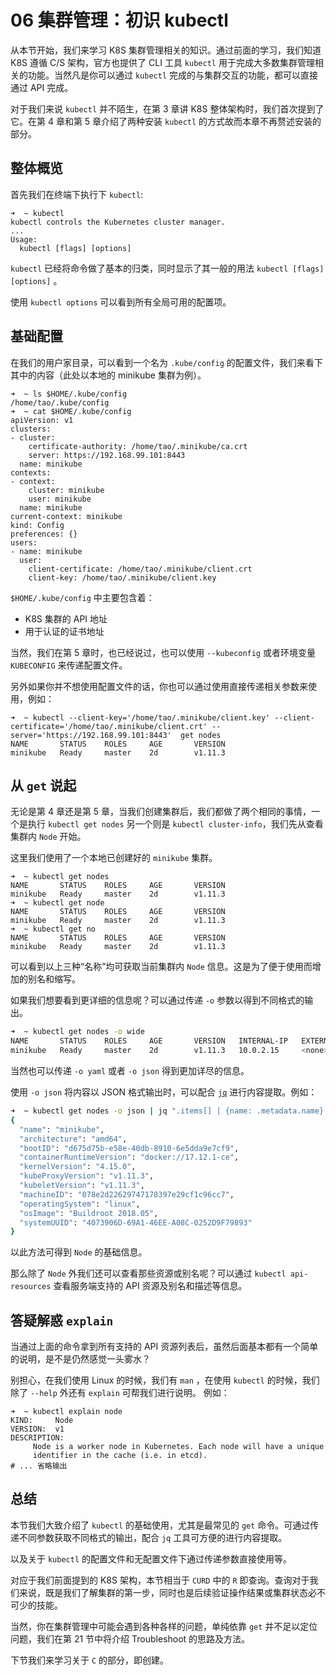 # 06 集群管理：初识 kubectl

从本节开始，我们来学习 K8S 集群管理相关的知识。通过前面的学习，我们知道 K8S 遵循 C/S 架构，官方也提供了 CLI 工具 `kubectl` 用于完成大多数集群管理相关的功能。当然凡是你可以通过 `kubectl` 完成的与集群交互的功能，都可以直接通过 API 完成。

对于我们来说 `kubectl` 并不陌生，在第 3 章讲 K8S 整体架构时，我们首次提到了它。在第 4 章和第 5 章介绍了两种安装 `kubectl` 的方式故而本章不再赘述安装的部分。

## 整体概览

首先我们在终端下执行下 `kubectl`:

```plaintext
➜  ~ kubectl                
kubectl controls the Kubernetes cluster manager.
...
Usage:
  kubectl [flags] [options]
```

`kubectl` 已经将命令做了基本的归类，同时显示了其一般的用法 `kubectl [flags] [options]` 。

使用 `kubectl options` 可以看到所有全局可用的配置项。

## 基础配置

在我们的用户家目录，可以看到一个名为 `.kube/config` 的配置文件，我们来看下其中的内容（此处以本地的 minikube 集群为例）。

```plaintext
➜  ~ ls $HOME/.kube/config 
/home/tao/.kube/config
➜  ~ cat $HOME/.kube/config
apiVersion: v1
clusters:
- cluster:
    certificate-authority: /home/tao/.minikube/ca.crt
    server: https://192.168.99.101:8443
  name: minikube
contexts:
- context:
    cluster: minikube
    user: minikube
  name: minikube
current-context: minikube
kind: Config
preferences: {}
users:
- name: minikube
  user:
    client-certificate: /home/tao/.minikube/client.crt
    client-key: /home/tao/.minikube/client.key
```

`$HOME/.kube/config` 中主要包含着：

- K8S 集群的 API 地址
- 用于认证的证书地址

当然，我们在第 5 章时，也已经说过，也可以使用 `--kubeconfig` 或者环境变量 `KUBECONFIG` 来传递配置文件。

另外如果你并不想使用配置文件的话，你也可以通过使用直接传递相关参数来使用，例如：

```plaintext
➜  ~ kubectl --client-key='/home/tao/.minikube/client.key' --client-certificate='/home/tao/.minikube/client.crt' --server='https://192.168.99.101:8443'  get nodes
NAME       STATUS    ROLES     AGE       VERSION
minikube   Ready     master    2d        v1.11.3
```

## 从 `get` 说起

无论是第 4 章还是第 5 章，当我们创建集群后，我们都做了两个相同的事情，一个是执行 `kubectl get nodes` 另一个则是 `kubectl cluster-info`，我们先从查看集群内 `Node` 开始。

这里我们使用了一个本地已创建好的 `minikube` 集群。

```plaintext
➜  ~ kubectl get nodes
NAME       STATUS    ROLES     AGE       VERSION
minikube   Ready     master    2d        v1.11.3
➜  ~ kubectl get node
NAME       STATUS    ROLES     AGE       VERSION
minikube   Ready     master    2d        v1.11.3
➜  ~ kubectl get no
NAME       STATUS    ROLES     AGE       VERSION
minikube   Ready     master    2d        v1.11.3
```

可以看到以上三种“名称”均可获取当前集群内 `Node` 信息。这是为了便于使用而增加的别名和缩写。

如果我们想要看到更详细的信息呢？可以通过传递 `-o` 参数以得到不同格式的输出。

```bash
➜  ~ kubectl get nodes -o wide 
NAME       STATUS    ROLES     AGE       VERSION   INTERNAL-IP   EXTERNAL-IP   OS-IMAGE            KERNEL-VERSION   CONTAINER-RUNTIME
minikube   Ready     master    2d        v1.11.3   10.0.2.15     <none>        Buildroot 2018.05   4.15.0           docker://17.12.1-ce
```

当然也可以传递 `-o yaml` 或者 `-o json` 得到更加详尽的信息。

使用 `-o json` 将内容以 JSON 格式输出时，可以配合 [`jq`](https://stedolan.github.io/jq/) 进行内容提取。例如：

```bash
➜  ~ kubectl get nodes -o json | jq ".items[] | {name: .metadata.name} + .status.nodeInfo"
{
  "name": "minikube",
  "architecture": "amd64",
  "bootID": "d675d75b-e58e-40db-8910-6e5dda9e7cf9",
  "containerRuntimeVersion": "docker://17.12.1-ce",
  "kernelVersion": "4.15.0",
  "kubeProxyVersion": "v1.11.3",
  "kubeletVersion": "v1.11.3",
  "machineID": "078e2d22629747178397e29cf1c96cc7",
  "operatingSystem": "linux",
  "osImage": "Buildroot 2018.05",
  "systemUUID": "4073906D-69A1-46EE-A08C-0252D9F79893"
}
```

以此方法可得到 `Node` 的基础信息。

那么除了 `Node` 外我们还可以查看那些资源或别名呢？可以通过 `kubectl api-resources` 查看服务端支持的 API 资源及别名和描述等信息。

## 答疑解惑 `explain`

当通过上面的命令拿到所有支持的 API 资源列表后，虽然后面基本都有一个简单的说明，是不是仍然感觉一头雾水？

别担心，在我们使用 Linux 的时候，我们有 `man` ，在使用 `kubectl` 的时候，我们除了 `--help` 外还有 `explain` 可帮我们进行说明。 例如：

```plaintext
➜  ~ kubectl explain node                                                                                                              
KIND:     Node
VERSION:  v1
DESCRIPTION:              
     Node is a worker node in Kubernetes. Each node will have a unique
     identifier in the cache (i.e. in etcd).
# ... 省略输出
```

## 总结

本节我们大致介绍了 `kubectl` 的基础使用，尤其是最常见的 `get` 命令。可通过传递不同参数获取不同格式的输出，配合 `jq` 工具可方便的进行内容提取。

以及关于 `kubectl` 的配置文件和无配置文件下通过传递参数直接使用等。

对应于我们前面提到的 K8S 架构，本节相当于 `CURD` 中的 `R` 即查询。查询对于我们来说，既是我们了解集群的第一步，同时也是后续验证操作结果或集群状态必不可少的技能。

当然，你在集群管理中可能会遇到各种各样的问题，单纯依靠 `get` 并不足以定位问题，我们在第 21 节中将介绍 Troubleshoot 的思路及方法。

下节我们来学习关于 `C` 的部分，即创建。

